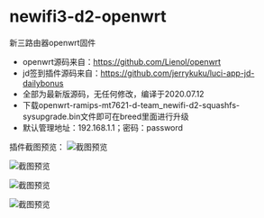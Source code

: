 # newifi3-d2-openwrt

新三路由器openwrt固件

 - openwrt源码来自：https://github.com/Lienol/openwrt
 - jd签到插件源码来自：https://github.com/jerrykuku/luci-app-jd-dailybonus
 - 全部为最新版源码，无任何修改，编译于2020.07.12
 - 下载openwrt-ramips-mt7621-d-team_newifi-d2-squashfs-sysupgrade.bin文件即可在breed里面进行升级
 - 默认管理地址：192.168.1.1；密码：password
 
 插件截图预览：
 ![截图预览](https://cdn.jsdelivr.net/gh/img-link/pic/2020/07/12/ee96c5.png)

 ![截图预览](https://cdn.jsdelivr.net/gh/img-link/pic/2020/07/12/20ae82.png)

 ![截图预览](https://cdn.jsdelivr.net/gh/img-link/pic/2020/07/12/87307a.png)
 
 ![截图预览](https://cdn.jsdelivr.net/gh/img-link/pic/2020/07/12/4cfa99.png)
